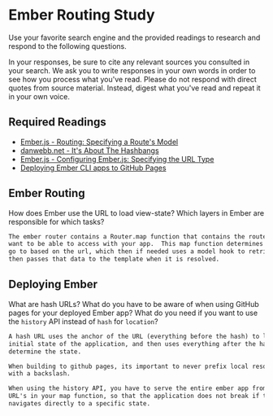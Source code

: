# Ember Routing Study

Use your favorite search engine and the provided readings to research and
respond to the following questions.

In your responses, be sure to cite any relevant sources you consulted in your
search. We ask you to write responses in your own words in order to see how you
process what you've read. Please do not respond with direct quotes from source
material. Instead, digest what you've read and repeat it in your own voice.

## Required Readings

-   [Ember.js - Routing: Specifying a Route's Model](https://guides.emberjs.com/v2.11.0/routing/specifying-a-routes-model/)
-   [danwebb.net - It's About The Hashbangs](http://danwebb.net/2011/5/28/it-is-about-the-hashbangs)
-   [Ember.js - Configuring Ember.js: Specifying the URL Type](https://guides.emberjs.com/v2.11.0/configuring-ember/specifying-url-type/)
-   [Deploying Ember CLI apps to GitHub Pages](http://osxi.github.io/ember/github/git/2015/09/22/ember-cli-apps-on-github-pages.html)

## Ember Routing

How does Ember use the URL to load view-state? Which layers in Ember are
responsible for which tasks?

```md
The ember router contains a Router.map function that contains the routes you
want to be able to access with your app.  This map function determines which route to
go to based on the url, which then if needed uses a model hook to retrieve data, and
then passes that data to the template when it is resolved.
```

## Deploying Ember

What are hash URLs? What do you have to be aware of when using GitHub pages for
your deployed Ember app? What do you need if you want to use the `history` API
instead of `hash` for `location`?

```md
A hash URL uses the anchor of the URL (everything before the hash) to load the
initial state of the application, and then uses everything after the hash to
determine the state.

When building to github pages, its important to never prefix local resource paths
with a backslash.

When using the history API, you have to serve the entire ember app from all the
URL's in your map function, so that the application does not break if the user
navigates directly to a specific state.

```
